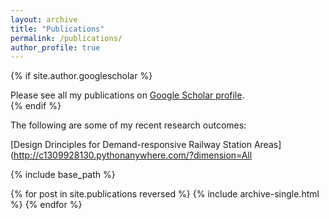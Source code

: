 ```yaml
---
layout: archive
title: "Publications"
permalink: /publications/
author_profile: true
---
```


{% if site.author.googlescholar %}
  <div class="wordwrap">Please see all my publications on <a href="{{site.author.googlescholar}}"> Google Scholar profile</a>.</div>
{% endif %}

The following are some of my recent research outcomes:

[Design Drinciples for Demand-responsive Railway Station Areas] (http://c1309928130.pythonanywhere.com/?dimension=All


{% include base_path %}

{% for post in site.publications reversed %}
  {% include archive-single.html %}
{% endfor %}
